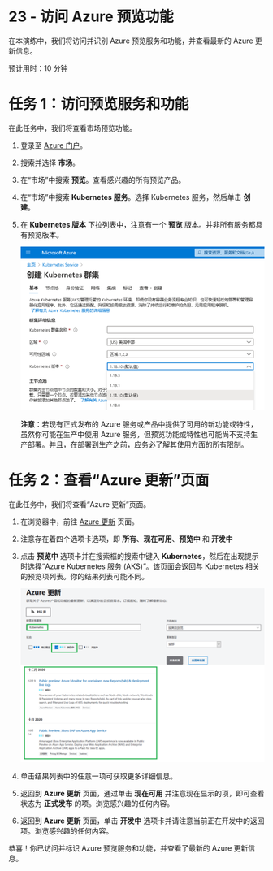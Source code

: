﻿---
wts:
    title: '23 - 访问 Azure 预览功能'
    module: '模块 04 - Azure 定价和支持'
---

# 23 - 访问 Azure 预览功能

在本演练中，我们将访问并识别 Azure 预览服务和功能，并查看最新的 Azure 更新信息。

预计用时：10 分钟

# 任务 1：访问预览服务和功能

在此任务中，我们将查看市场预览功能。 

1. 登录至 [Azure 门户](https://portal.azure.com)。

2. 搜索并选择 **市场**。 

3. 在“市场”中搜索 **预览**。查看感兴趣的所有预览产品。 

4. 在“市场”中搜索 **Kubernetes 服务**。选择 Kubernetes 服务，然后单击 **创建**。

5. 在 **Kubernetes 版本** 下拉列表中，注意有一个 **预览** 版本。并非所有服务都具有预览版本。 

    ![此屏幕截图显示了“Azure Kubernetes 服务”窗格，其中突出显示了“创建 Kubernetes 服务”按钮。](../images/2301.png)

    **注意**：若现有正式发布的 Azure 服务或产品中提供了可用的新功能或特性，虽然你可能在生产中使用 Azure 服务，但预览功能或特性也可能尚不支持生产部署。并且，在部署到生产之前，应务必了解其使用方面的所有限制。

# 任务 2：查看“Azure 更新”页面

在此任务中，我们将查看“Azure 更新”页面。

1. 在浏览器中，前往 [Azure 更新](https://azure.microsoft.com/zh-cn/updates/) 页面。 

2. 注意存在着四个选项卡选项，即 **所有**、**现在可用**、**预览中** 和 **开发中**

3. 点击 **预览中** 选项卡并在搜索框的搜索中键入 **Kubernetes**，然后在出现提示时选择“Azure Kubernetes 服务 (AKS)”。该页面会返回与 Kubernetes 相关的预览项列表。你的结果列表可能不同。 

    ![此屏幕截图显示了“Azure 更新”页面，其中返回了与 Kubernetes 相关的预览详细信息。](../images/2302.png)

4. 单击结果列表中的任意一项可获取更多详细信息。 

5. 返回到 **Azure 更新** 页面，通过单击 **现在可用** 并注意现在显示的项，即可查看状态为 **正式发布** 的项。浏览感兴趣的任何内容。

6. 返回到 **Azure 更新** 页面，单击 **开发中** 选项卡并请注意当前正在开发中的返回项。浏览感兴趣的任何内容。


恭喜！你已访问并标识 Azure 预览服务和功能，并查看了最新的 Azure 更新信息。

